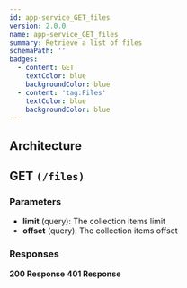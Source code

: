 ```yaml
---
id: app-service_GET_files
version: 2.0.0
name: app-service_GET_files
summary: Retrieve a list of files
schemaPath: ''
badges:
  - content: GET
    textColor: blue
    backgroundColor: blue
  - content: 'tag:Files'
    textColor: blue
    backgroundColor: blue
---
```

## Architecture
<NodeGraph />



## GET `(/files)`

### Parameters
- **limit** (query): The collection items limit
- **offset** (query): The collection items offset




### Responses
**200 Response**
<SchemaViewer file="response-200.json" maxHeight="500" id="response-200" />
      **401 Response**
<SchemaViewer file="response-401.json" maxHeight="500" id="response-401" />
